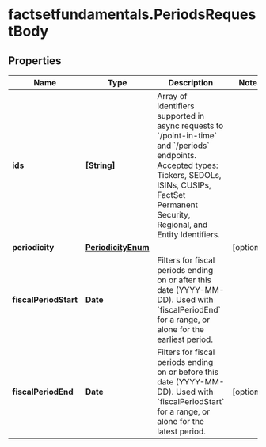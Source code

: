# factsetfundamentals.PeriodsRequestBody

## Properties

Name | Type | Description | Notes
------------ | ------------- | ------------- | -------------
**ids** | **[String]** | Array of identifiers supported in async requests to &#x60;/point-in-time&#x60; and &#x60;/periods&#x60; endpoints.  Accepted types: Tickers, SEDOLs, ISINs, CUSIPs, FactSet Permanent Security, Regional, and Entity Identifiers. | 
**periodicity** | [**PeriodicityEnum**](PeriodicityEnum.md) |  | [optional] 
**fiscalPeriodStart** | **Date** | Filters for fiscal periods ending on or after this date (YYYY-MM-DD). Used with &#x60;fiscalPeriodEnd&#x60; for a range, or alone for the earliest period. | 
**fiscalPeriodEnd** | **Date** | Filters for fiscal periods ending on or before this date (YYYY-MM-DD). Used with &#x60;fiscalPeriodStart&#x60; for a range, or alone for the latest period. | [optional] 


